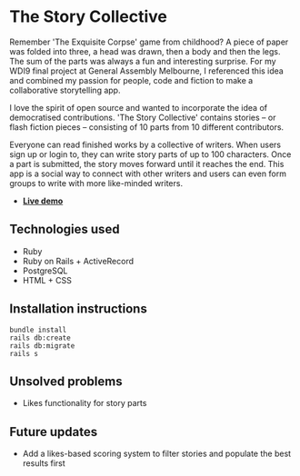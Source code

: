 # The Story Collective

Remember 'The Exquisite Corpse' game from childhood? A piece of paper was folded into three, a head was drawn, then a body and then the legs. The sum of the parts was always a fun and interesting surprise. For my WDI9 final project at General Assembly Melbourne, I referenced this idea and combined my passion for people, code and fiction to make a collaborative storytelling app.

I love the spirit of open source and wanted to incorporate the idea of democratised contributions. 'The Story Collective' contains stories – or flash fiction pieces – consisting of 10 parts from 10 different contributors.

Everyone can read finished works by a collective of writers. When users sign up or login to, they can write story parts of up to 100 characters. Once a part is submitted, the story moves forward until it reaches the end. This app is a social way to connect with other writers and users can even form groups to write with more like-minded writers.

- **[Live demo](https://gentle-dusk-77641.herokuapp.com/)**

## Technologies used
- Ruby
- Ruby on Rails + ActiveRecord
- PostgreSQL
- HTML + CSS

## Installation instructions
```
bundle install
rails db:create
rails db:migrate
rails s
```

## Unsolved problems
- Likes functionality for story parts

## Future updates
- Add a likes-based scoring system to filter stories and populate the best results first
